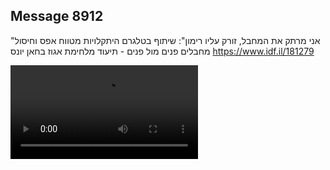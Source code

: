 ## Message 8912

"אני מרתק את המחבל, זורק עליו רימון":
שיתוף בטלגרם 
היתקלויות מטווח אפס וחיסול מחבלים פנים מול פנים - תיעוד מלחימת אגוז בחאן יונס
https://www.idf.il/181279

![Video](8912/8912_media.mp4)
